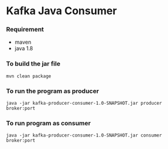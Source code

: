 # Kafka Java Consumer


### Requirement
- maven
- java 1.8

### To build the jar file
```
mvn clean package
```
### To run the program as producer
```
java -jar kafka-producer-consumer-1.0-SNAPSHOT.jar producer broker:port
```
### To run program as consumer
```
java -jar kafka-producer-consumer-1.0-SNAPSHOT.jar consumer broker:port
```



